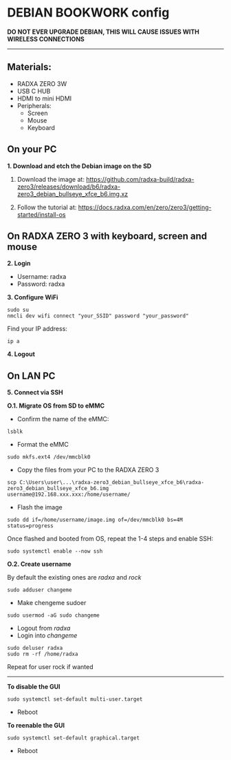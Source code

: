 # DEBIAN BOOKWORK config

**DO NOT EVER UPGRADE DEBIAN, THIS WILL CAUSE ISSUES WITH WIRELESS CONNECTIONS**

------
## Materials:
- RADXA ZERO 3W
- USB C HUB
- HDMI to mini HDMI
- Peripherals:
  - Screen
  - Mouse
  - Keyboard

## On your PC

**1. Download and etch the Debian image on the SD**

1. Download the image at: https://github.com/radxa-build/radxa-zero3/releases/download/b6/radxa-zero3_debian_bullseye_xfce_b6.img.xz

2. Follow the  tutorial at: https://docs.radxa.com/en/zero/zero3/getting-started/install-os

## On RADXA ZERO 3 with keyboard, screen and mouse

**2. Login**
- Username: radxa
- Password: radxa


**3. Configure WiFi**
  

```
sudo su
nmcli dev wifi connect "your_SSID" password "your_password"
```

Find your IP address:

```
ip a
```

**4. Logout**

## On LAN PC

**5. Connect via SSH**

**O.1. Migrate OS from SD to eMMC**
- Confirm the name of the eMMC:
```
lsblk
```
- Format the eMMC
```
sudo mkfs.ext4 /dev/mmcblk0
```
- Copy the files from your PC to the RADXA ZERO 3
```
scp C:\Users\user\...\radxa-zero3_debian_bullseye_xfce_b6\radxa-zero3_debian_bullseye_xfce_b6.img username@192.168.xxx.xxx:/home/username/
```
- Flash the image
```
sudo dd if=/home/username/image.img of=/dev/mmcblk0 bs=4M status=progress
```
Once flashed and booted from OS, repeat the 1-4 steps and enable SSH:
```
sudo systemctl enable --now ssh
```

**O.2. Create username**

By default the existing ones are *radxa* and *rock*
    
```
sudo adduser changeme
```

  - Make chengeme sudoer
    
```
sudo usermod -aG sudo changeme
```
  - Logout from *radxa*
  - Login into *changeme*

```
sudo deluser radxa
sudo rm -rf /home/radxa
```
Repeat for user rock if wanted

----------

**To disable the GUI**

```
sudo systemctl set-default multi-user.target
```
- Reboot
  
**To reenable the GUI**

```
sudo systemctl set-default graphical.target
```
- Reboot
